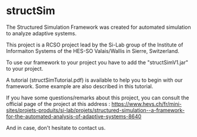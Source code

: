# structSim
The Structured Simulation Framework was created for automated simulation to analyze adaptive systems.

This project is a RCSO project lead by the Si-Lab group of the Institute of Informaiton Systems of the HES-SO Valais/Wallis in Sierre, Switzerland. 

To use our framework to your project you have to add the "structSimV1.jar" to your project.

A tutorial (structSimTutorial.pdf) is available to help you to begin with our framework. Some example are also described in this tutorial.

If you have some questions/remarks about this project, you can consult the official page of the project at this address : 
https://www.hevs.ch/fr/mini-sites/projets-produits/si-lab/projets/structured-simulation--a-framework-for-the-automated-analysis-of-adaptive-systems-8640

And in case, don't hesitate to contact us.
